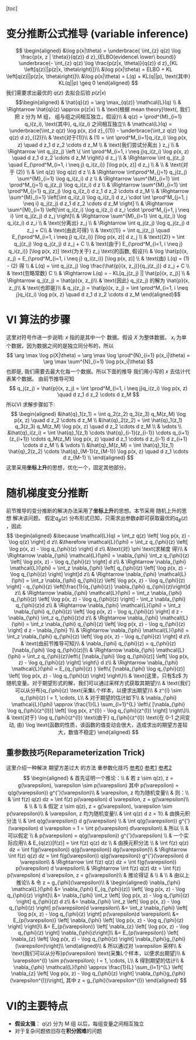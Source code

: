 [toc]
# 变分推断公式推导 (variable inference)
$$
\begin{aligned}
&\log p(x|\theta) = \underbrace{ \int_{z} q(z) \log \frac{p(x, z | \theta)}{q(z)} d z}_{ELBO(evidence\ lower\ bound)} \underbrace{- \int_{z} q(z) \log \frac{p(z|x, \theta)}{q(z)} d z}_{KL \left[q(z)||p(z|x, \theta\right)]}\\
&\log p(x|\theta) = ELBO + KL \left[q(z)||p(z|x, \theta\right)]\\
&\log p(x|\theta) = L(q) + KL(q||p), \text{其中}  KL(q||p) \geq 0 
\end{aligned}
$$
我们需要求出最优的 $q(z)$ 去拟合后验 $p(z|x)$
$$\begin{aligned}
& \hat{q}(z) = \arg \max_{q(z)} \mathcal{L}(q) \\
& \Rightarrow \hat{q}(z) \approx p(z|x) \\
& \text{根据 mean theory}\text{, 我们把 z 分为 M 组， 组与组之间相互独立，假设}\\
& q(z) = \prod^{M}_{i=1} q_i(z_i), \text{其中}, q_i(z_i) 之间相互独立\\
& \mathcal{L}(q) = \underbrace{\int_z q(z) \log p(x, z)d z}_{(1)} - \underbrace{\int_z q(z) \log q(z) d z}_{(2)}\\
& \text{对于(1)}\\
& (1) = \int \prod^M_{i=1}q_i(z_i) \log p(x, z) \quad d z_1 d z_2 \cdots d z_M \\
& \text{我们尝试分离出 } z_j \\
& \Rightarrow \int q_j(z_j) \left \{ \int \prod^M_{i=1, i \neq j}q_i(z_i) \log p(x, z) \quad d z_1 d z_2 \cdots d z_M \right\} d z_j \\
& \Rightarrow \int q_j(z_j) \quad E_{\prod^M_{i=1, i \neq j} q_i(z_i)} [\log p(x, z)] d z_j \\
& \\
& \text{对于 (2)} \\
& \int q(z) \log q(z) d z \\
& \Rightarrow \int\prod^M_{j=1} q_j(z_j)  \sum^{M}_{i=1} \log q_i(z_i) d z \\
& \Rightarrow \sum^{M}_{i=1} \int  \prod^M_{j=1} q_j(z_j)  \log q_i(z_i) d z \\
& \Rightarrow \sum^{M}_{i=1} \int  \prod^M_{j=1} q_j(z_j)  \log q_i(z_i) d z_1 d z_2 \cdots d z_M \\
& \Rightarrow \sum^{M}_{i=1} \left[\int q_i(z_i) \log q_i(z_i) d z_i  \cdot \int  \prod^M_{j=1, j \neq i} q_j(z_j) d z_1 d z_2 \cdots d z_M \right] \\
& \Rightarrow \sum^{M}_{i=1} \left[\int q_i(z_i) \log q_i(z_i) d z_i  \cdot  \prod^M_{j=1, j \neq i} \int  q_j(z_j) d z_j \right]\\
& \Rightarrow \sum^{M}_{i=1} \int q_i(z_i) \log q_i(z_i) d z_i  \\
& \text{分离出} z_j \\
& \Rightarrow  \int q_j(z_j) \log q_j(z_j) d z_j + C\\
& \text{由此可得} \\
& \text{(1)} = \int q_j(z_j) \quad E_{\prod^M_{i=1, i \neq j} q_i(z_i)} [\log p(x, z)] d z_j \\
& \text{(2)} = \int q_j(z_j) \log q_j(z_j) d z_j + C \\
& \text{由于} E_{\prod^M_{i=1, i \neq j} q_i(z_i)} [\log p(x, z)]  \text{为关于} z_j \text{的函数,  假设}\\
& \log \hat{p}(x, z_j) = E_{\prod^M_{i=1, i \neq j} q_i(z_i)} [\log p(x, z)] \\
& \text{由} L(q) = (1) - (2) 得 \\
& L(q) = \int q_j(z_j)  \log \frac{\hat{p}(x, z_j)}{q_j(z_j)} d z_j + C \\
& \text{忽略常数} C \\
& \Rightarrow L(q) = - KL[q_j(z_j) || \hat{p}(x, z_j)] \\
& \Rightarrow q_j(z_j) =  \hat{p}(x, z_j)\\
& \text{因此} q_j(z_j) 的解为 \hat{p}(x, z_j)\\
& \text{也即是}\\
& q_j(z_j) = \hat{p}(x, z_j) = \int \prod^M_{i=1, i \neq j}q_i(z_i) \log p(x, z) \quad d z_1 d z_2 \cdots d z_M 
\end{aligned}$$

# VI 算法的步骤
这里对符号作进一步说明: $x$ 指的是其中一个 数据。假设 $X$ 为整体数据， $x_i$ 为单个数据，因为数据之间的是独立同分布的，所以
$$
\arg \max \log p(X|\theta) =  \arg \max \log \prod^{N}_{i=1} p(x_i|\theta)  = \arg \max \sum^{N}_{i=1} \log  p(x_i|\theta)
$$
也即是, 我们需要去最大化每一个数据。所以下面的推导 我们用小写的 $x$ 去估计代表某个数据。
由前节推导可知
$$
q_j(z_j) = \hat{p}(x, z_j) = \int \prod^M_{i=1, i \neq j}q_i(z_i) \log p(x, z) \quad d z_1 d z_2 \cdots d z_M 
$$
所以VI 求解步骤如下:
$$
\begin{aligned}
&\hat{q}_1(z_1) = \int q_2(z_2)  q_3(z_3) q_M(z_M)  \log p(x, z) \quad  d z_2 \cdots d z_M  \\
&\hat{q}_2(z_2) = \int \hat{q}_1(z_1)  q_3(z_3)  q_M(z_M)  \log p(x, z) \quad  d z_2 \cdots d z_M  \\
& \vdots \\
&\hat{q}_i(z_i) = \int \hat{q}_1(z_1) \cdots \hat{q}_{i-1}(z_{i-1}) \cdots q_{i+1}(z_{i+1}) \cdots q_M(z_M) \log p(x, z) \quad  d z_1  \cdots d z_{i-1} d z_{i+1} \cdots d z_M  \\
& \vdots \\
&\hat{q}_M(z_M) = \int \hat{q}_1(z_1)  \hat{q}_2(z_2)  \cdots  \hat{q}_{M-1}(z_{M-1})  \log p(x, z) \quad  d z_1 \cdots d z_{M-1}  \\
\end{aligned}
$$
这里采用**坐标上升**的思想，优化一个，固定其他部分。

# 随机梯度变分推断
前节推导的变分推断的解决办法采用了**坐标上升**的思想。本节采用 随机上升的思想 解决该问题。
假定$q_{\phi}(z)$ 分布形式已知，只需求出参数$\phi$即可获取最优的$q_{\phi}(z)$ ，因此
$$
\begin{aligned}
&\because \mathcal{L}(q) = \int_z q(z) \left[ \log p(x, z) - \log q(z) \right] d z\\
&\therefore \mathcal{L}(\phi) = \int_z q_{\phi}(z) \left[ \log p(x, z) - \log q_{\phi}(z) \right] d z\\
&\text{对} \phi \text{求梯度 得}\\
& \Rightarrow \nabla_{\phi}  \mathcal{L}(\phi) = \nabla_{\phi}  \int_z q_{\phi}(z) \left[ \log p(x, z) - \log q_{\phi}(z) \right] d z\\
& \Rightarrow \nabla_{\phi}  \mathcal{L}(\phi) = \int_z \nabla_{\phi}  \left[ q_{\phi}(z) \left[ \log p(x, z) - \log q_{\phi}(z) \right] \right]d z\\
& \Rightarrow \nabla_{\phi}  \mathcal{L}(\phi) = \int_z \nabla_{\phi}   q_{\phi}(z) \left[ \log p(x, z) - \log q_{\phi}(z) \right] - q_{\phi}(z) \left[\frac{1}{q_{\phi}(z)}  \nabla_{\phi} q_{\phi}(z)\right]d z\\
& \Rightarrow \nabla_{\phi}  \mathcal{L}(\phi) = \int_z \nabla_{\phi}   q_{\phi}(z) \left[ \log p(x, z) - \log q_{\phi}(z) \right] - \int_z \nabla_{\phi} q_{\phi}(z)d z\\
& \Rightarrow \nabla_{\phi}  \mathcal{L}(\phi) = \int_z \nabla_{\phi}   q_{\phi}(z) \left[ \log p(x, z) - \log q_{\phi}(z) \right] d z - \nabla_{\phi} \int_z  q_{\phi}(z)d z\\
& \Rightarrow \nabla_{\phi}  \mathcal{L}(\phi) = \int_z \nabla_{\phi}   q_{\phi}(z) \left[ \log p(x, z) - \log q_{\phi}(z) \right] d z - \nabla_{\phi} 1\\
& \Rightarrow \nabla_{\phi}  \mathcal{L}(\phi) = \int_z \nabla_{\phi}   q_{\phi}(z) \left[ \log p(x, z) - \log q_{\phi}(z) \right] d z\\
& \text{由前节推导可知}\\
& \nabla_{\phi}   q_{\phi}(z)  = q_{\phi}(z) [\nabla_{\phi} \log q_{\phi}(z)]\\
& \Rightarrow \nabla_{\phi}  \mathcal{L}(\phi) = \int_z q_{\phi}(z)\left\{ [\nabla_{\phi} \log q_{\phi}(z)] \left[ \log p(x, z) - \log q_{\phi}(z) \right] \right\} d z\\
& \Rightarrow \nabla_{\phi}  \mathcal{L}(\phi) = E_{q_{\phi}(z) } \left\{ [\nabla_{\phi} \log q_{\phi}(z)] \left[ \log p(x, z) - \log q_{\phi}(z) \right] \right\}\\
& \text{这里，只有$z$ 为随机变量。对于期望形式的解，我们可以通过采样方式获取其期望}\\
& \text{我们可以从分布}q_{\phi}(z) \text{采集L个样本，以便求出期望}\\
& z^{l} \sim q_{\phi}(z) l = 1, \cdots, L\\
& 对于期望的估计如下\\
& \nabla_{\phi}  \mathcal{L}(\phi) \approx
\frac{1}{L} \sum_{l=1}^{L} \left\{ [\nabla_{\phi} \log q_{\phi}(z^{l})] \left[ \log p(x, z^{l}) - \log q_{\phi}(z^{l}) \right] \right\}\\
& \text{对于}  \log q_{\phi}(z^{l}) \text{由于} q_{\phi}(z^{l}) \text{在 0-1 之间变动, 由} \log \text{函数的性质，该函数的值变动会很大，造成求出的期望方差较大，数值不稳定}
\end{aligned}
$$
## 重参数技巧(Reparameterization Trick)
这里介绍一种解决 期望方差过大 的方法 重参数化技巧
[参考0](https://github.com/WallE-Chang/SGVI/blob/master/SGVI.pdf)
[参考1](https://arxiv.org/pdf/1312.6114.pdf)
[参考2](https://arxiv.org/pdf/1401.0118.pdf)
$$
\begin{aligned}
& 首先证明一个推论：\\
& 若  z \sim q(z),  z = g(\varepsilon), \varepsilon \sim p(\varepsilon) 其中 p(\varepsilon) = q(g(\varepsilon)) g^{'}(\varepsilon)\\
& \varepsilon, z 均为随机变量\\
& 则：\\
& \int f(z) q(z) dz = \int f(z) p(\varepsilon) d \varepsilon, z = g(\varepsilon)\\
& \\
& \\
& 假定 z \sim q(z),  z = g(\varepsilon), \varepsilon \sim p(\varepsilon)\\
& \varepsilon, z 均为随机变量\\
& \int q(z) d z = 1\\
& 由换元积分法 \\
& \int q(g(\varepsilon)) d g(\varepsilon) \\
& \int q(g(\varepsilon)) g^{'}(\varepsilon) d \varepsilon  =  1 = \int p(\varepsilon)  d\varepsilon\\
& 所以 \\
& 可以假定 \\
& p(\varepsilon) = q(g(\varepsilon)) g^{'}(\varepsilon) \\
& 一个实际应用\\
& E_{q(z)}[f(z)] = \int f(z) q(z) dz \\
& 由换元积分法 \\
& \int f(z) q(z) dz = \int f(g(\varepsilon)) q(g(\varepsilon)) dg(\varepsilon)\\
& \Rightarrow \int f(z) q(z) dz = \int f(g(\varepsilon)) q(g(\varepsilon)) g^{'}(\varepsilon) d \varepsilon\\
& \Rightarrow \int f(z) q(z) dz = \int f(g(\varepsilon)) p(\varepsilon) d \varepsilon\\
& \Rightarrow \int f(z) q(z) dz = \int f(z) p(\varepsilon) d \varepsilon, z = g(\varepsilon)\\
& 推论得证
& \\
& \\
& 由以上推论\\
& 令 z = g_{\phi}(\varepsilon)\\
&  \begin{aligned}
\nabla_{\phi}  \mathcal{L}(\phi) &= \nabla_{\phi}  E_{q_{\phi}(z)} \left[ \log p(x, z) - \log q_{\phi}(z) \right]\\
&= \nabla_{\phi}  \int_z  \left[ \log p(x, z) - \log q_{\phi}(z) \right] q_{\phi}(z) d z\\
&=  \nabla_{\phi}  \int_z  \left[ \log p(x, z) - \log q_{\phi}(z) \right] p(\varepsilon)d \varepsilon\\
&= \int_z  \nabla_{\phi} \left[ \log p(x, z) - \log q_{\phi}(z) \right] p(\varepsilon)d \varepsilon\\
&= E_{p(\varepsilon)} \left[ \nabla_{\phi} \left[ \log p(x, z) - \log q_{\phi}(z) \right] \right]\\
&= E_{p(\varepsilon)} \left[ \nabla_{z} \left[ \log p(x, z) - \log q_{\phi}(z) \right] \nabla_{\phi}z\right]\\
&= E_{p(\varepsilon)} \left[ \nabla_{z} \left[ \log p(x, z) - \log q_{\phi}(z) \right] \nabla_{\phi}g_{\phi}(\varepsilon)\right]\\
\end{aligned}\\
& 所以通过对 \varepsilon 采样\\
& \text{我们可以从分布}p(\varepsilon) \text{采集L个样本，以便求出期望}\\
& \varepsilon^{l} \sim p(\varepsilon); l = 1, \cdots, L\\
& 得到期望的估计\\
& \nabla_{\phi}  \mathcal{L}(\phi) \approx
\frac{1}{L} \sum_{l=1}^{L} \left[ \nabla_{z} \left[ \log p(x, z) - \log q_{\phi}(z) \right] \nabla_{\phi}g_{\phi}(\varepsilon^{l})\right], 其中 z = g_{\phi}(\varepsilon^{l})
\end{aligned}
$$

# VI的主要特点
- **假设太强**： $q(z)$ 分为 M 组 以后，每组变量之间相互独立
- 对于复杂问题依旧存在**积分困难**的问题